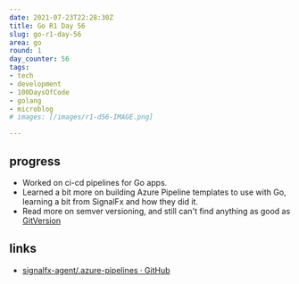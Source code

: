 ```yaml
---
date: 2021-07-23T22:28:30Z
title: Go R1 Day 56
slug: go-r1-day-56
area: go
round: 1
day_counter: 56
tags:
- tech
- development
- 100DaysOfCode
- golang
- microblog
# images: [/images/r1-d56-IMAGE.png]

---
```


## progress

- Worked on ci-cd pipelines for Go apps.
- Learned a bit more on building Azure Pipeline templates to use with Go, learning a bit from SignalFx and how they did it.
- Read more on semver versioning, and still can't find anything as good as [GitVersion](https://github.com/GitTools/GitVersion)

## links

- [signalfx-agent/.azure-pipelines · GitHub](https://github.com/signalfx/signalfx-agent/tree/main/.azure-pipelines)
